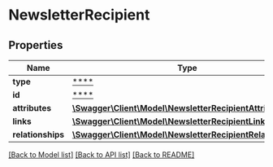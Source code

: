 # NewsletterRecipient

## Properties
Name | Type | Description | Notes
------------ | ------------- | ------------- | -------------
**type** | [****](.md) |  | [optional] 
**id** | [****](.md) |  | [optional] 
**attributes** | [**\Swagger\Client\Model\NewsletterRecipientAttributes**](NewsletterRecipientAttributes.md) |  | [optional] 
**links** | [**\Swagger\Client\Model\NewsletterRecipientLinks**](NewsletterRecipientLinks.md) |  | [optional] 
**relationships** | [**\Swagger\Client\Model\NewsletterRecipientRelationships**](NewsletterRecipientRelationships.md) |  | [optional] 

[[Back to Model list]](../../README.md#documentation-for-models) [[Back to API list]](../../README.md#documentation-for-api-endpoints) [[Back to README]](../../README.md)


